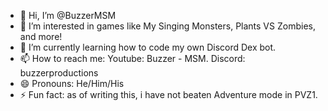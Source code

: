 - 👋 Hi, I’m @BuzzerMSM
- 👀 I’m interested in games like My Singing Monsters, Plants VS Zombies, and more!
- 🌱 I’m currently learning how to code my own Discord Dex bot.
- 📫 How to reach me: Youtube: Buzzer - MSM. Discord: buzzerproductions
- 😄 Pronouns: He/Him/His
- ⚡ Fun fact: as of writing this, i have not beaten Adventure mode in PVZ1.

<!---
BuzzerMSM/BuzzerMSM is a ✨ special ✨ repository because its `README.md` (this file) appears on your GitHub profile.
You can click the Preview link to take a look at your changes.
--->

